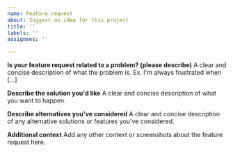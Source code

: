 ```yaml
---
name: Feature request
about: Suggest an idea for this project
title: ''
labels: ''
assignees: ''

---
```


**Is your feature request related to a problem? (please describe)**
A clear and concise description of what the problem is. Ex. I'm always frustrated when [...]

**Describe the solution you'd like**
A clear and concise description of what you want to happen.

**Describe alternatives you've considered**
A clear and concise description of any alternative solutions or features you've considered.

**Additional context**
Add any other context or screenshots about the feature request here.
